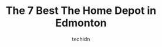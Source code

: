 ---
layout: ampstory
image: https://i0.wp.com/www.auto.or.id/wp-content/uploads/2023/06/the-home-depot-0-edmonton-1686322694.jpeg?resize=640,853
author: techidn
featured: false
description: Edmonton, Alberta, Canada is a haven for The Home Depot enthusiasts, boasting an impressive array of 7 top-notch establishments. Whether youre a seasoned connoisseur or simply curious to ex
title: The 7 Best The Home Depot in Edmonton
cover:
   title: The 7 Best The Home Depot in Edmonton
   subtitle: AUTO.OR.ID
   background: https://www.auto.or.id/wp-content/uploads/2023/06/the-home-depot-0-edmonton-1686322694.jpeg

pages: 
 - layout: thirds
   top: <h1>#1 The Home Depot</h1>
   bottom: "<p>This is a great store with excellent staffs. I have been there several times. I love their return rate policy. Very easy to return things. The staffs are also very courte</p>"
   background: https://www.auto.or.id/wp-content/uploads/2023/06/the-home-depot-1-edmonton-1686322695.jpeg
   backgroundblur: true
 - layout: thirds
   top: <h1>#2 The Home Depot</h1>
   bottom: "<p>13304 50 St NW, Edmonton, AB T5A 4Z8, Canada</p>"
   background: https://www.auto.or.id/wp-content/uploads/2023/06/the-home-depot-2-edmonton-1686322696.jpeg
   cta:
      link: https://www.auto.or.id/the-7-best-the-home-depot-in-edmonton/
      text: The 7 Best The Home Depot in Edmonton
 - layout: thirds
   top: <h1>#3 The Home Depot</h1>
   bottom: "<p>6725 104 St NW, Edmonton, AB T6H 2L3, Canada</p>"
   background: https://images.unsplash.com/photo-1579124688690-5476c5d01fde?ixlib=rb-4.0.3&ixid=MnwxMjA3fDB8MHxwaG90by1wYWdlfHx8fGVufDB8fHx8&auto=format&fit=crop&w=640&h=853&q=80
   cta:
      link: https://www.auto.or.id/the-7-best-the-home-depot-in-edmonton/
      text: The 7 Best The Home Depot in Edmonton
 - layout: thirds
   top: <h1>#4 The Home Depot</h1>
   bottom: "<p>13360 137 Ave NW, Edmonton, AB T5L 5C7, Canada</p>"
   background: https://images.unsplash.com/photo-1560361586-8242b1fc06c5?ixlib=rb-4.0.3&ixid=MnwxMjA3fDB8MHxwaG90by1wYWdlfHx8fGVufDB8fHx8&auto=format&fit=crop&w=640&h=853&q=80
   cta:
      link: https://www.auto.or.id/the-7-best-the-home-depot-in-edmonton/
      text: The 7 Best The Home Depot in Edmonton
 - layout: thirds
   top: <h1>#5 The Home Depot</h1>
   bottom: "<p>6218 Currents Dr NW, Edmonton, AB T6W 0L8, Canada</p>"
   background: https://images.unsplash.com/photo-1608578702177-1ea59540ac72?ixlib=rb-4.0.3&ixid=MnwxMjA3fDB8MHxwaG90by1wYWdlfHx8fGVufDB8fHx8&auto=format&fit=crop&w=640&h=853&q=80
   cta:
      link: https://www.auto.or.id/the-7-best-the-home-depot-in-edmonton/
      text: The 7 Best The Home Depot in Edmonton
 - layout: thirds
   top: <h1>#6 The Home Depot</h1>
   bottom: "<p>1 Westmount Shopping #604, Edmonton, AB T5M 3L7, Canada</p>"
   background: https://images.unsplash.com/photo-1622407760454-0a091d4c6cdf?ixlib=rb-4.0.3&ixid=MnwxMjA3fDB8MHxwaG90by1wYWdlfHx8fGVufDB8fHx8&auto=format&fit=crop&w=640&h=853&q=80
   cta:
      link: https://www.auto.or.id/the-7-best-the-home-depot-in-edmonton/
      text: The 7 Best The Home Depot in Edmonton
 - layout: thirds
   top: <h1>#7 The Home Depot</h1>
   bottom: "<p>390 Baseline Rd #200, Sherwood Park, AB T8H 1X1, Canada</p>"
   background: https://images.unsplash.com/photo-1515674447568-09bbb507b96c?ixlib=rb-4.0.3&ixid=MnwxMjA3fDB8MHxwaG90by1wYWdlfHx8fGVufDB8fHx8&auto=format&fit=crop&w=640&h=853&q=80
   cta:
      link: https://www.auto.or.id/the-7-best-the-home-depot-in-edmonton/
      text: The 7 Best The Home Depot in Edmonton
 - layout: thirds
   middle: Continue reading...
   background: https://images.unsplash.com/photo-1610566062594-fe61d8f17c71?ixlib=rb-4.0.3&ixid=MnwxMjA3fDB8MHxwaG90by1wYWdlfHx8fGVufDB8fHx8&auto=format&fit=crop&w=640&h=853&q=80
   cta:
      link: https://www.auto.or.id/the-7-best-the-home-depot-in-edmonton/
      text: The 7 Best The Home Depot in Edmonton

---